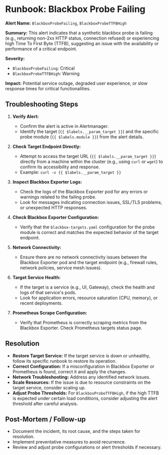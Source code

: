 # Runbook: Blackbox Probe Failing

**Alert Name:** `BlackboxProbeFailing`, `BlackboxProbeTTFBHigh`

**Summary:** This alert indicates that a synthetic blackbox probe is failing (e.g., returning non-2xx HTTP status, connection refused) or experiencing high Time To First Byte (TTFB), suggesting an issue with the availability or performance of a critical endpoint.

**Severity:**

- `BlackboxProbeFailing`: Critical
- `BlackboxProbeTTFBHigh`: Warning

**Impact:** Potential service outage, degraded user experience, or slow response times for critical functionalities.

## Troubleshooting Steps

1.  **Verify Alert:**
    - Confirm the alert is active in Alertmanager.
    - Identify the target (`{{ $labels.__param_target }}`) and the specific probe module (`{{ $labels.module }}`) from the alert details.

2.  **Check Target Endpoint Directly:**
    - Attempt to access the target URL (`{{ $labels.__param_target }}`) directly from a machine within the cluster (e.g., using `curl` or `wget`) to confirm its accessibility and response.
    - Example: `curl -v {{ $labels.__param_target }}`

3.  **Inspect Blackbox Exporter Logs:**
    - Check the logs of the Blackbox Exporter pod for any errors or warnings related to the failing probe.
    - Look for messages indicating connection issues, SSL/TLS problems, or unexpected HTTP responses.

4.  **Check Blackbox Exporter Configuration:**
    - Verify that the `blackbox-targets.yaml` configuration for the probe module is correct and matches the expected behavior of the target endpoint.

5.  **Network Connectivity:**
    - Ensure there are no network connectivity issues between the Blackbox Exporter pod and the target endpoint (e.g., firewall rules, network policies, service mesh issues).

6.  **Target Service Health:**
    - If the target is a service (e.g., UI, Gateway), check the health and logs of that service's pods.
    - Look for application errors, resource saturation (CPU, memory), or recent deployments.

7.  **Prometheus Scrape Configuration:**
    - Verify that Prometheus is correctly scraping metrics from the Blackbox Exporter. Check Prometheus targets status page.

## Resolution

- **Restore Target Service:** If the target service is down or unhealthy, follow its specific runbook to restore its operation.
- **Correct Configuration:** If a misconfiguration in Blackbox Exporter or Prometheus is found, correct it and apply the changes.
- **Network Troubleshooting:** Address any identified network issues.
- **Scale Resources:** If the issue is due to resource constraints on the target service, consider scaling up.
- **Adjust Probe Thresholds:** For `BlackboxProbeTTFBHigh`, if the high TTFB is expected under certain load conditions, consider adjusting the alert threshold after careful analysis.

## Post-Mortem / Follow-up

- Document the incident, its root cause, and the steps taken for resolution.
- Implement preventative measures to avoid recurrence.
- Review and adjust probe configurations or alert thresholds if necessary.
